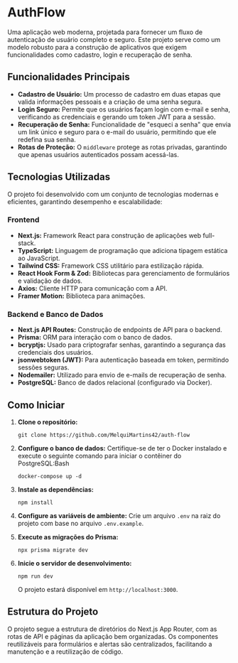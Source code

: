 # AuthFlow

Uma aplicação web moderna, projetada para fornecer um fluxo de autenticação de usuário completo e seguro. Este projeto serve como um modelo robusto para a construção de aplicativos que exigem funcionalidades como cadastro, login e recuperação de senha.

## Funcionalidades Principais

- **Cadastro de Usuário:** Um processo de cadastro em duas etapas que valida informações pessoais e a criação de uma senha segura.
- **Login Seguro:** Permite que os usuários façam login com e-mail e senha, verificando as credenciais e gerando um token JWT para a sessão.
- **Recuperação de Senha:** Funcionalidade de "esqueci a senha" que envia um link único e seguro para o e-mail do usuário, permitindo que ele redefina sua senha.
- **Rotas de Proteção:** O `middleware` protege as rotas privadas, garantindo que apenas usuários autenticados possam acessá-las.

## Tecnologias Utilizadas

O projeto foi desenvolvido com um conjunto de tecnologias modernas e eficientes, garantindo desempenho e escalabilidade:

### Frontend

- **Next.js:** Framework React para construção de aplicações web full-stack.
- **TypeScript:** Linguagem de programação que adiciona tipagem estática ao JavaScript.
- **Tailwind CSS:** Framework CSS utilitário para estilização rápida.
- **React Hook Form & Zod:** Bibliotecas para gerenciamento de formulários e validação de dados.
- **Axios:** Cliente HTTP para comunicação com a API.
- **Framer Motion:** Biblioteca para animações.

### Backend e Banco de Dados

- **Next.js API Routes:** Construção de endpoints de API para o backend.
- **Prisma:** ORM para interação com o banco de dados.
- **bcryptjs:** Usado para criptografar senhas, garantindo a segurança das credenciais dos usuários.
- **jsonwebtoken (JWT):** Para autenticação baseada em token, permitindo sessões seguras.
- **Nodemailer:** Utilizado para envio de e-mails de recuperação de senha.
- **PostgreSQL:** Banco de dados relacional (configurado via Docker).

## Como Iniciar

1. **Clone o repositório:**
    
    `git clone https://github.com/MelquiMartins42/auth-flow`
    
2. **Configure o banco de dados:**
Certifique-se de ter o Docker instalado e execute o seguinte comando para iniciar o contêiner do PostgreSQL:Bash
    
    `docker-compose up -d`
    
3. **Instale as dependências:**
    
    `npm install`
    
4. **Configure as variáveis de ambiente:**
Crie um arquivo `.env` na raiz do projeto com base no arquivo `.env.example`.
5. **Execute as migrações do Prisma:**
    
    `npx prisma migrate dev`
    
6. **Inicie o servidor de desenvolvimento:**
    
    `npm run dev`
    
    O projeto estará disponível em `http://localhost:3000`.
    

## Estrutura do Projeto

O projeto segue a estrutura de diretórios do Next.js App Router, com as rotas de API e páginas da aplicação bem organizadas. Os componentes reutilizáveis para formulários e alertas são centralizados, facilitando a manutenção e a reutilização de código.
